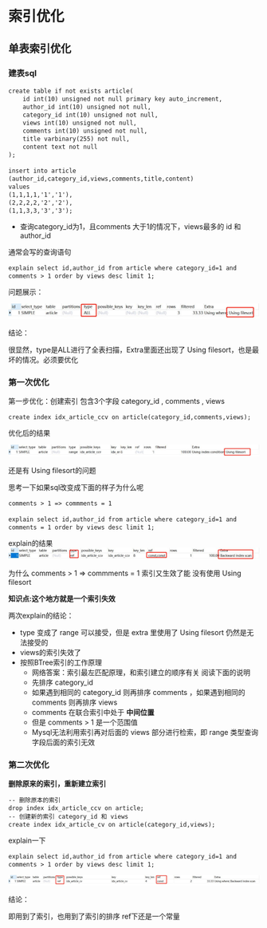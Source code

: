 # 索引优化

## 单表索引优化
### 建表sql
```text
create table if not exists article(
    id int(10) unsigned not null primary key auto_increment,
    author_id int(10) unsigned not null,
    category_id int(10) unsigned not null,
    views int(10) unsigned not null,
    comments int(10) unsigned not null,
    title varbinary(255) not null,
    content text not null 
);

insert into article (author_id,category_id,views,comments,title,content)
values
(1,1,1,1,'1','1'),
(2,2,2,2,'2','2'),
(1,1,3,3,'3','3');

```

- 查询category_id为1，且comments 大于1的情况下，views最多的 id 和 author_id

通常会写的查询语句
```text
explain select id,author_id from article where category_id=1 and comments > 1 order by views desc limit 1;
```

问题展示：

![单表查询问题](imgs/单表优化/单表查询问题.jpg)

结论：

很显然，type是ALL进行了全表扫描，Extra里面还出现了 Using filesort，也是最坏的情况。必须要优化

### 第一次优化

第一步优化：创建索引 包含3个字段 category_id , comments , views
```
create index idx_article_ccv on article(category_id,comments,views);
```

优化后的结果

![单表优化1](imgs/单表优化/单表优化1.jpg)

还是有 Using filesort的问题

思考一下如果sql改变成下面的样子为什么呢
```
comments > 1 => commments = 1 

explain select id,author_id from article where category_id=1 and comments = 1 order by views desc limit 1;
```
explain的结果
![单表优化1.1修改后的思考](imgs/单表优化/单表优化1.1修改后的思考.jpg)

为什么 comments > 1 => commments = 1 索引又生效了能 没有使用 Using filesort

**知识点:**这个地方就是一个**索引失效**

两次explain的结论：
- type 变成了 range 可以接受，但是 extra 里使用了 Using filesort 仍然是无法接受的
- views的索引失效了
- 按照BTree索引的工作原理
    - 网络答案：索引最左匹配原理，和索引建立的顺序有关 阅读下面的说明
    - 先排序 category_id
    - 如果遇到相同的 category_id 则再排序 comments ，如果遇到相同的 comments 则再排序 views
    - comments 在联合索引中处于 **中间位置**
    - 但是 comments > 1 是一个范围值
    - Mysql无法利用索引再对后面的 views 部分进行检索，即 range 类型查询字段后面的索引无效

### 第二次优化

**删除原来的索引，重新建立索引**
```
-- 删除原本的索引
drop index idx_article_ccv on article;
-- 创建新的索引 category_id 和 views
create index idx_article_cv on article(category_id,views);
```

explain一下
```text
explain select id,author_id from article where category_id=1 and comments > 1 order by views desc limit 1;
```
![单表优化2](imgs/单表优化/单表优化2.jpg)

结论：

即用到了索引，也用到了索引的排序
ref下还是一个常量



